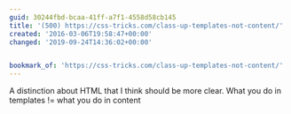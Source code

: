 ```yaml
---
guid: 30244fbd-bcaa-41ff-a7f1-4558d58cb145
title: '(500) https://css-tricks.com/class-up-templates-not-content/'
created: '2016-03-06T19:58:47+00:00'
changed: '2019-09-24T14:36:02+00:00'


bookmark_of: 'https://css-tricks.com/class-up-templates-not-content/'
---
```



A distinction about HTML that I think should be more clear.  What you do in templates != what you do in content
